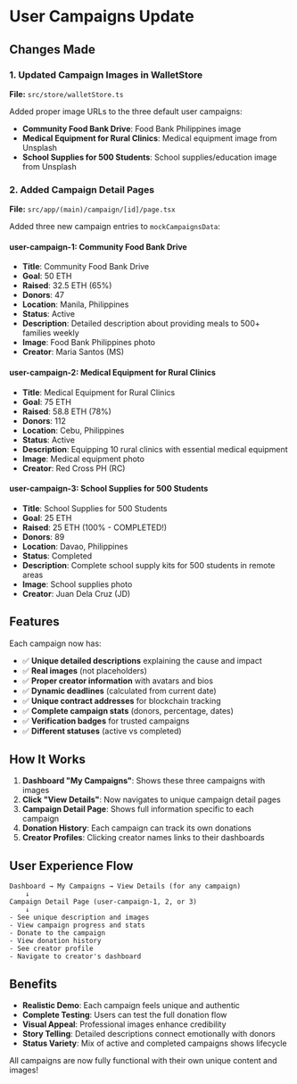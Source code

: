 # User Campaigns Update

## Changes Made

### 1. Updated Campaign Images in WalletStore
**File:** `src/store/walletStore.ts`

Added proper image URLs to the three default user campaigns:
- **Community Food Bank Drive**: Food Bank Philippines image
- **Medical Equipment for Rural Clinics**: Medical equipment image from Unsplash
- **School Supplies for 500 Students**: School supplies/education image from Unsplash

### 2. Added Campaign Detail Pages
**File:** `src/app/(main)/campaign/[id]/page.tsx`

Added three new campaign entries to `mockCampaignsData`:

#### user-campaign-1: Community Food Bank Drive
- **Title**: Community Food Bank Drive
- **Goal**: 50 ETH
- **Raised**: 32.5 ETH (65%)
- **Donors**: 47
- **Location**: Manila, Philippines
- **Status**: Active
- **Description**: Detailed description about providing meals to 500+ families weekly
- **Image**: Food Bank Philippines photo
- **Creator**: Maria Santos (MS)

#### user-campaign-2: Medical Equipment for Rural Clinics
- **Title**: Medical Equipment for Rural Clinics
- **Goal**: 75 ETH
- **Raised**: 58.8 ETH (78%)
- **Donors**: 112
- **Location**: Cebu, Philippines
- **Status**: Active
- **Description**: Equipping 10 rural clinics with essential medical equipment
- **Image**: Medical equipment photo
- **Creator**: Red Cross PH (RC)

#### user-campaign-3: School Supplies for 500 Students
- **Title**: School Supplies for 500 Students
- **Goal**: 25 ETH
- **Raised**: 25 ETH (100% - COMPLETED!)
- **Donors**: 89
- **Location**: Davao, Philippines
- **Status**: Completed
- **Description**: Complete school supply kits for 500 students in remote areas
- **Image**: School supplies photo
- **Creator**: Juan Dela Cruz (JD)

## Features

Each campaign now has:
- ✅ **Unique detailed descriptions** explaining the cause and impact
- ✅ **Real images** (not placeholders)
- ✅ **Proper creator information** with avatars and bios
- ✅ **Dynamic deadlines** (calculated from current date)
- ✅ **Unique contract addresses** for blockchain tracking
- ✅ **Complete campaign stats** (donors, percentage, dates)
- ✅ **Verification badges** for trusted campaigns
- ✅ **Different statuses** (active vs completed)

## How It Works

1. **Dashboard "My Campaigns"**: Shows these three campaigns with images
2. **Click "View Details"**: Now navigates to unique campaign detail pages
3. **Campaign Detail Page**: Shows full information specific to each campaign
4. **Donation History**: Each campaign can track its own donations
5. **Creator Profiles**: Clicking creator names links to their dashboards

## User Experience Flow

```
Dashboard → My Campaigns → View Details (for any campaign)
    ↓
Campaign Detail Page (user-campaign-1, 2, or 3)
    ↓
- See unique description and images
- View campaign progress and stats
- Donate to the campaign
- View donation history
- See creator profile
- Navigate to creator's dashboard
```

## Benefits

- **Realistic Demo**: Each campaign feels unique and authentic
- **Complete Testing**: Users can test the full donation flow
- **Visual Appeal**: Professional images enhance credibility
- **Story Telling**: Detailed descriptions connect emotionally with donors
- **Status Variety**: Mix of active and completed campaigns shows lifecycle

All campaigns are now fully functional with their own unique content and images!
